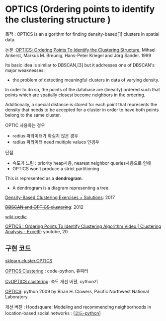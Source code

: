 # OPTICS (Ordering points to identify the clustering structure )

목적 : OPTICS is an algorithm for finding density-based[1] clusters in spatial data. 

논문 :[OPTICS: Ordering Points To Identify the Clustering Structure](http://www.dbs.ifi.lmu.de/Publikationen/Papers/OPTICS.pdf), Mihael Ankerst, Markus M. Breunig, Hans-Peter Kriegel and Jörg Sander. 1999

Its basic idea is similar to DBSCAN,[3] but it addresses one of DBSCAN's major weaknesses: 
- the problem of detecting meaningful clusters in data of varying density. 

In order to do so, the points of the database are (linearly) ordered such that points which are spatially closest become neighbors in the ordering. 

Additionally, a special distance is stored for each point that represents the density that needs to be accepted for a cluster in order to have both points belong to the same cluster. 

OPTIC 사용하는 경우 
- radius 파라미터가 확실치 않은 경우 
- radius 파라미터 need multiple values 인경우 

단점 
- 속도가 느림 : priority heap사용, nearest neighbor queries사용으로 인해 
- OPTICS won’t produce a strict partitioning

This is represented as a **dendrogram**.
- A dendrogram is a diagram representing a tree.

[Density-Based Clustering Exercises + Solutions](http://engdashboard.blogspot.com/2017/09/density-based-clustering-exercises.html): 2017

~~[DBSCAN and OPTICS clustering](https://www.vitavonni.de/blog/201211/2012110201-dbscan-and-optics-clustering.html)~~: 2012

[wiki-pedia](https://en.wikipedia.org/wiki/OPTICS_algorithm)

[OPTICS : Ordering Points To Identify Clustering Algorithm Video | Clustering Analysis - ExcelR](https://www.youtube.com/watch?v=zAbnJ7kERXk): youtube, 20


## 구현 코드 

[sklearn.cluster.OPTICS](http://scikit-learn.org/dev/modules/generated/sklearn.cluster.OPTICS.html)

[OPTICS Clustering](https://github.com/aonghus/optics-cluster) : code-python, 쥬피터 

[CyOPTICS clustering](https://github.com/dvida/cyoptics-clustering): 속도 개선 버젼, cython기


[OPTICS](http://www.chemometria.us.edu.pl/download/optics.py): python 2009 by Brian H. Clowers, Pacific Northwest National Laboratory.

개선 버젼 : Hoodsquare: Modeling and recommending neighborhoods in location-based social networks : [[코드-python]](https://github.com/amyxzhang/OPTICS-Automatic-Clustering)